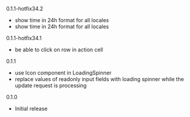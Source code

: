 0.1.1-hotfix34.2
- show time in 24h format for all locales
- show time in 24h format for all locales

0.1.1-hotfix34.1
- be able to click on row in action cell

0.1.1
- use Icon component in LoadingSpinner
- replace values of readonly input fields with loading spinner while the update request is processing

0.1.0
- Initial release
